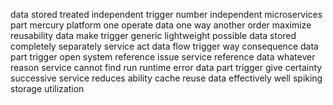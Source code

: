 data stored treated independent trigger number independent microservices part mercury platform one operate data one way another order maximize reusability data make trigger generic lightweight possible data stored completely separately service act data flow trigger way consequence data part trigger open system reference issue service reference data whatever reason service cannot find run runtime error data part trigger give certainty successive service reduces ability cache reuse data effectively well spiking storage utilization